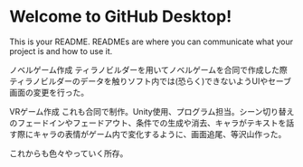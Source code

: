# Welcome to GitHub Desktop!

This is your README. READMEs are where you can communicate what your project is and how to use it.

ノベルゲーム作成
ティラノビルダーを用いてノベルゲームを合同で作成した際ティラノビルダーのデータを触りソフト内では(恐らく)できないようUIやセーブ画面の変更を行った。

VRゲーム作成
これも合同で制作。Unity使用、プログラム担当。シーン切り替えのフェードインやフェードアウト、条件での生成や消去、キャラがテキストを話す際にキャラの表情がゲーム内で変化するように、画面追尾、等沢山作った。

これからも色々やっていく所存。
